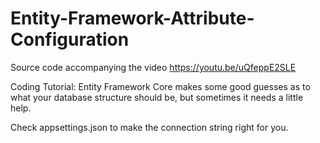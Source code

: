 # Entity-Framework-Attribute-Configuration
Source code accompanying the video https://youtu.be/uQfeppE2SLE

Coding Tutorial: Entity Framework Core makes some good guesses as to what your database structure should be, but sometimes it needs a little help.

Check appsettings.json to make the connection string right for you.
